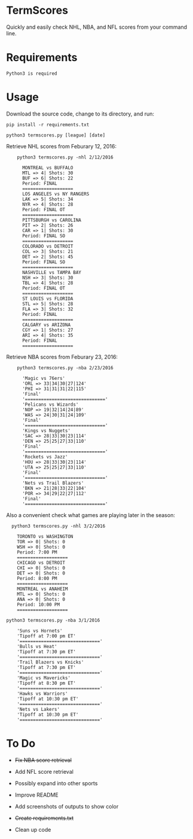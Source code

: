 # TermScores
Quickly and easily check NHL, NBA, and NFL scores from your command line.

# Requirements
    Python3 is required
    
    
# Usage
    
Download the source code, change to its directory, and run:
    
    pip install -r requirements.txt
    
    python3 termscores.py [league] [date]
    
  Retrieve NHL scores from Feburary 12, 2016:
        
        python3 termscores.py -nhl 2/12/2016

          MONTREAL vs BUFFALO
          MTL => 4| Shots: 30
          BUF => 6| Shots: 22
          Period: FINAL
          ===================
          LOS ANGELES vs NY RANGERS
          LAK => 5| Shots: 34
          NYR => 4| Shots: 28
          Period: FINAL OT
          ===================
          PITTSBURGH vs CAROLINA
          PIT => 2| Shots: 26
          CAR => 1| Shots: 30
          Period: FINAL SO
          ===================
          COLORADO vs DETROIT
          COL => 3| Shots: 21
          DET => 2| Shots: 45
          Period: FINAL SO
          ===================
          NASHVILLE vs TAMPA BAY
          NSH => 3| Shots: 30
          TBL => 4| Shots: 28
          Period: FINAL OT
          ===================
          ST LOUIS vs FLORIDA
          STL => 5| Shots: 28
          FLA => 3| Shots: 32
          Period: FINAL
          ===================
          CALGARY vs ARIZONA
          CGY => 1| Shots: 27
          ARI => 4| Shots: 35
          Period: FINAL
          ===================
          
Retrieve NBA scores from Feburary 23, 2016:
        
        python3 termscores.py -nba 2/23/2016
        
          'Magic vs 76ers'
          'ORL => 33|34|30|27|124'
          'PHI => 31|31|31|22|115'
          'Final'
          '=============================='
          'Pelicans vs Wizards'
          'NOP => 19|32|14|24|89'
          'WAS => 24|30|31|24|109'
          'Final'
          '=============================='
          'Kings vs Nuggets'
          'SAC => 28|33|30|23|114'
          'DEN => 25|25|27|33|110'
          'Final'
          '=============================='
          'Rockets vs Jazz'
          'HOU => 28|33|30|23|114'
          'UTA => 25|25|27|33|110'
          'Final'
          '=============================='
          'Nets vs Trail Blazers'
          'BKN => 21|28|33|22|104'
          'POR => 34|29|22|27|112'
          'Final'
          '=============================='
            
  Also a convenient check what games are playing later in the season:
        
      python3 termscores.py -nhl 3/2/2016
      
        TORONTO vs WASHINGTON
        TOR => 0| Shots: 0
        WSH => 0| Shots: 0
        Period: 7:00 PM
        ===================
        CHICAGO vs DETROIT
        CHI => 0| Shots: 0
        DET => 0| Shots: 0
        Period: 8:00 PM
        ===================
        MONTREAL vs ANAHEIM
        MTL => 0| Shots: 0
        ANA => 0| Shots: 0
        Period: 10:00 PM
        ===================
        
    python3 termscores.py -nba 3/1/2016
    
        'Suns vs Hornets'
        'Tipoff at 7:00 pm ET'
        '=============================='
        'Bulls vs Heat'
        'Tipoff at 7:30 pm ET'
        '=============================='
        'Trail Blazers vs Knicks'
        'Tipoff at 7:30 pm ET'
        '=============================='
        'Magic vs Mavericks'
        'Tipoff at 8:30 pm ET'
        '=============================='
        'Hawks vs Warriors'
        'Tipoff at 10:30 pm ET'
        '=============================='
        'Nets vs Lakers'
        'Tipoff at 10:30 pm ET'
        '=============================='
# To Do
  
* ~~Fix NBA score retrieval~~ 
  
* Add NFL score retrieval
  
* Possibly expand into other sports
  
* Improve README

* Add screenshots of outputs to show color

* ~~Create requirements.txt~~

* Clean up code
  
  
